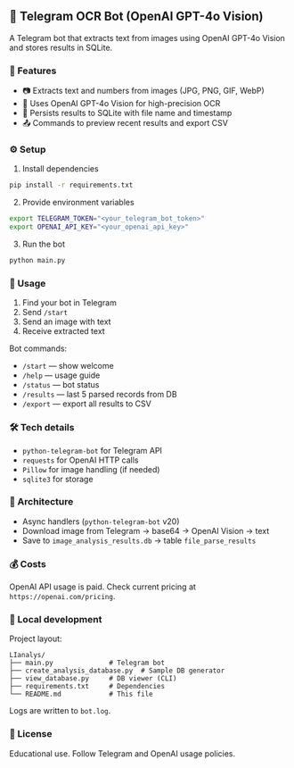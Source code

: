 ## 🤖 Telegram OCR Bot (OpenAI GPT-4o Vision)

A Telegram bot that extracts text from images using OpenAI GPT-4o Vision and stores results in SQLite.

### 🚀 Features

- 📷 Extracts text and numbers from images (JPG, PNG, GIF, WebP)
- 🧠 Uses OpenAI GPT-4o Vision for high-precision OCR
- 💾 Persists results to SQLite with file name and timestamp
- 📤 Commands to preview recent results and export CSV

### ⚙️ Setup

1) Install dependencies
```bash
pip install -r requirements.txt
```

2) Provide environment variables
```bash
export TELEGRAM_TOKEN="<your_telegram_bot_token>"
export OPENAI_API_KEY="<your_openai_api_key>"
```

3) Run the bot
```bash
python main.py
```

### 📱 Usage

1. Find your bot in Telegram
2. Send `/start`
3. Send an image with text
4. Receive extracted text

Bot commands:
- `/start` — show welcome
- `/help` — usage guide
- `/status` — bot status
- `/results` — last 5 parsed records from DB
- `/export` — export all results to CSV

### 🛠 Tech details

- `python-telegram-bot` for Telegram API
- `requests` for OpenAI HTTP calls
- `Pillow` for image handling (if needed)
- `sqlite3` for storage

### 🧱 Architecture

- Async handlers (`python-telegram-bot` v20)
- Download image from Telegram → base64 → OpenAI Vision → text
- Save to `image_analysis_results.db` → table `file_parse_results`

### 💰 Costs

OpenAI API usage is paid. Check current pricing at `https://openai.com/pricing`.

### 🧪 Local development

Project layout:
```
LIanalys/
├── main.py              # Telegram bot
├── create_analysis_database.py  # Sample DB generator
├── view_database.py     # DB viewer (CLI)
├── requirements.txt     # Dependencies
└── README.md            # This file
```

Logs are written to `bot.log`.

### 📄 License

Educational use. Follow Telegram and OpenAI usage policies.